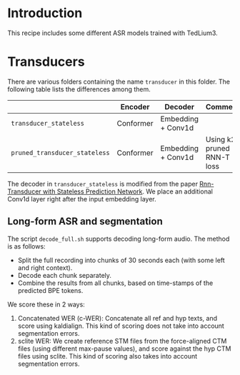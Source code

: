 # Introduction

This recipe includes some different ASR models trained with TedLium3.

# Transducers

There are various folders containing the name `transducer` in this folder.
The following table lists the differences among them.

|                                  | Encoder   | Decoder            | Comment                     |
|----------------------------------|-----------|--------------------|-----------------------------|
| `transducer_stateless`           | Conformer | Embedding + Conv1d |                             |
| `pruned_transducer_stateless`    | Conformer | Embedding + Conv1d | Using k2 pruned RNN-T loss  |                      |

The decoder in `transducer_stateless` is modified from the paper
[Rnn-Transducer with Stateless Prediction Network](https://ieeexplore.ieee.org/document/9054419/).
We place an additional Conv1d layer right after the input embedding layer.

## Long-form ASR and segmentation

The script `decode_full.sh` supports decoding long-form audio. The method is as follows:

* Split the full recording into chunks of 30 seconds each (with some left and right context).
* Decode each chunk separately.
* Combine the results from all chunks, based on time-stamps of the predicted BPE tokens.

We score these in 2 ways:

1. Concatenated WER (c-WER): Concatenate all ref and hyp texts, and score using kaldialign.
    This kind of scoring does not take into account segmentation errors.
2. sclite WER: We create reference STM files from the force-aligned CTM files (using different
    max-pause values), and score against the hyp CTM files using sclite. This kind of scoring
    also takes into account segmentation errors.

